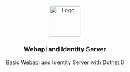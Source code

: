 <!-- PROJECT LOGO -->
<br />
<div align="center">
  <a href="https://github.com/newburner/CoffeeShop">
    <img src="https://github.com/dotnet/brand/blob/main/logo/dotnet-logo.svg" alt="Logo" width="80" height="80">
  </a>

<h3 align="center">Webapi and Identity Server</h3>

  <p align="center">
    Basic Webapi and Identity Server with Dotnet 6
    <br />
  </p>
</div>



